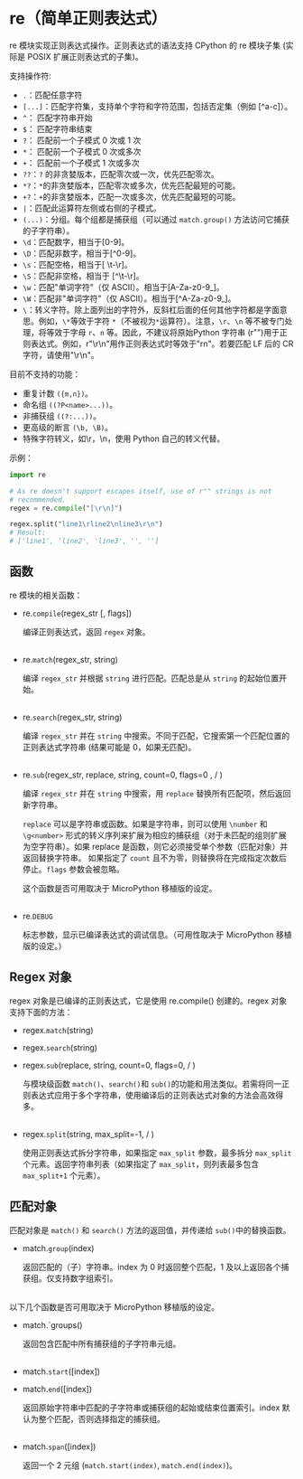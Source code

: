 # re（简单正则表达式）

re 模块实现正则表达式操作。正则表达式的语法支持 CPython 的 re 模块子集 (实际是 POSIX 扩展正则表达式的子集)。

支持操作符:

* `.`：匹配任意字符
* `[...]`：匹配字符集，支持单个字符和字符范围，包括否定集（例如 [^a-c]）。
* `^`： 匹配字符串开始
* `$`： 匹配字符串结束
* `?`： 匹配前一个子模式 0 次或 1 次
* `*`： 匹配前一个子模式 0 次或多次
* `+`： 匹配前一个子模式 1 次或多次
* `??`：`?` 的非贪婪版本，匹配零次或一次，优先匹配零次。
* `*?`：`*`的非贪婪版本，匹配零次或多次，优先匹配最短的可能。
* `+?`：`+`的非贪婪版本，匹配一次或多次，优先匹配最短的可能。
* `|`：匹配此运算符左侧或右侧的子模式。
* `(...)`：分组。每个组都是捕获组（可以通过 `match.group()` 方法访问它捕获的子字符串）。
* `\d`：匹配数字，相当于[0-9]。
* `\D`：匹配非数字，相当于[^0-9]。
* `\s`：匹配空格，相当于[ \t-\r]。
* `\S`：匹配非空格，相当于 [^\t-\r]。
* `\w`：匹配"单词字符"（仅 ASCII）。相当于[A-Za-z0-9_]。
* `\W`：匹配非"单词字符"（仅 ASCII）。相当于[^A-Za-z0-9_]。
* `\`：转义字符。除上面列出的字符外，反斜杠后面的任何其他字符都是字面意思。例如，`\*`等效于字符 `*`（不被视为`*`运算符）。注意，`\r`、`\n` 等不被专门处理，将等效于字母 `r`、`n` 等。因此，不建议将原始Python 字符串 (r"")用于正则表达式。例如，r"\r\n"用作正则表达式时等效于"rn"。若要匹配 LF 后的 CR 字符，请使用"\r\n"。

目前不支持的功能：

* 重复计数 `({m,n})`。
* 命名组 `((?P<name>...))`。
* 非捕获组 `((?:...))`。
* 更高级的断言 `(\b, \B)`。
* 特殊字符转义，如\r，\n，使用 Python 自己的转义代替。

示例：

```py
import re

# As re doesn't support escapes itself, use of r"" strings is not
# recommended.
regex = re.compile("[\r\n]")

regex.split("line1\rline2\nline3\r\n")
# Result:
# ['line1', 'line2', 'line3', '', '']
```
	
##  函数

re 模块的相关函数：

- re.`compile`(regex_str [, flags])

  编译正则表达式，返回 `regex` 对象。
<br><br>

- re.`match`(regex_str, string)

  编译 `regex_str` 并根据 `string` 进行匹配。匹配总是从 `string` 的起始位置开始。
<br><br>

- re.`search`(regex_str, string)

  编译 `regex_str` 并在 `string` 中搜索。不同于匹配，它搜索第一个匹配位置的正则表达式字符串 (结果可能是 0，如果无匹配)。
<br><br>	
	
- re.`sub`(regex_str, replace, string, count=0, flags=0 , / )

  编译 `regex_str` 并在 `string` 中搜索，用 `replace` 替换所有匹配项，然后返回新字符串。
  
  `replace` 可以是字符串或函数。如果是字符串，则可以使用 `\number` 和 `\g<number>` 形式的转义序列来扩展为相应的捕获组（对于未匹配的组则扩展为空字符串）。如果 replace 是函数，则它必须接受单个参数（匹配对象）并返回替换字符串。
如果指定了 `count` 且不为零，则替换将在完成指定次数后停止。`flags` 参数会被忽略。

  这个函数是否可用取决于 MicroPython 移植版的设定。
<br><br>

- re.`DEBUG`

  标志参数，显示已编译表达式的调试信息。（可用性取决于 MicroPython 移植版的设定。）


##  Regex 对象

regex 对象是已编译的正则表达式，它是使用 re.compile() 创建的。regex 对象支持下面的方法：

- regex.`match`(string)
- regex.`search`(string)
- regex.`sub`(replace, string, count=0, flags=0, / )

  与模块级函数 `match()`、`search()`和 `sub()`的功能和用法类似。若需将同一正则表达式应用于多个字符串，使用编译后的正则表达式对象的方法会高效得多。
<br><br>

- regex.`split`(string, max_split=-1, / )

  使用正则表达式拆分字符串，如果指定 `max_split` 参数，最多拆分 `max_split` 个元素。返回字符串列表（如果指定了 `max_split`，则列表最多包含 `max_split+1` 个元素）。


## 匹配对象

匹配对象是 `match()` 和 `search()` 方法的返回值，并传递给 `sub()`中的替换函数。

- match.`group`(index)

  返回匹配的（子）字符串。index 为 0 时返回整个匹配，1 及以上返回各个捕获组。仅支持数字组索引。
<br><br>

以下几个函数是否可用取决于 MicroPython 移植版的设定。

- match.`groups()

  返回包含匹配中所有捕获组的子字符串元组。
<br><br>

- match.`start`([index])
- match.`end`([index])

  返回原始字符串中匹配的子字符串或捕获组的起始或结束位置索引。index 默认为整个匹配，否则选择指定的捕获组。
<br><br>

- match.`span`([index])

  返回一个 2 元组 (`match.start(index)`, `match.end(index)`)。


